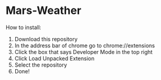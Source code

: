 # Mars-Weather

How to install:

  1. Download this repository
  2. In the address bar of chrome go to chrome://extensions
  3. Click the box that says Developer Mode in the top right
  4. Click Load Unpacked Extension
  5. Select the repository
  6. Done!
